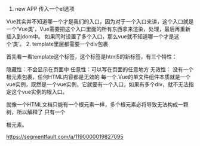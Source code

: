 1. new APP 传入一个el选项

Vue其实并不知道哪一个才是我们的入口，因为对于一个入口来讲，这个入口就是一个‘Vue类’，Vue需要把这个入口里面的所有东西拿来渲染，处理，最后再重新插入到dom中。
如果同时设置了多个入口，那么vue就不知道哪一个才是这个‘类’。
2. template里层都需要一个div包裹

首先看一看template这个标签，这个标签是html5的新标签，有三个特性：

隐藏性：不会显示在页面中
任意性：可以写在页面的任意地方
无效性： 没有一个根元素包裹，任何HTML内容都是无效的
每一个.Vue的单文件组件本质就是一个vue实例，既然是一个vue实例，它就要有一个入口，如果有多个div，就不无法指定这个vue实例的根入口。

就像一个HTML文档只能有一个根元素一样，多个根元素必将导致无法构成一颗树，所以解释了 <template></template>只有一个<div>根元素。



https://segmentfault.com/a/1190000019827095